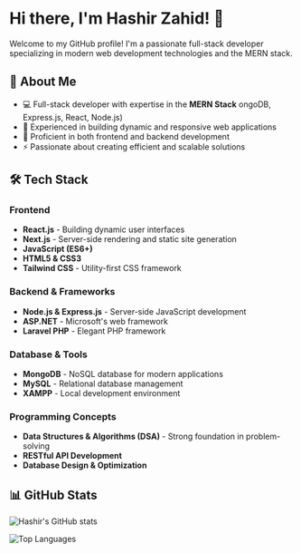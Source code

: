 # Hi there, I'm Hashir Zahid! 👋

Welcome to my GitHub profile! I'm a passionate full-stack developer specializing in modern web development technologies and the MERN stack.

## 🚀 About Me

- 💻 Full-stack developer with expertise in the **MERN Stack** 
ongoDB, Express.js, React, Node.js)
- 🎯 Experienced in building dynamic and responsive web applications
- 🔧 Proficient in both frontend and backend development
- ⚡ Passionate about creating efficient and scalable solutions

## 🛠️ Tech Stack

### Frontend
- **React.js** - Building dynamic user interfaces
- **Next.js** - Server-side rendering and static site generation
- **JavaScript (ES6+)** 
- **HTML5 & CSS3**
- **Tailwind CSS** - Utility-first CSS framework

### Backend & Frameworks
- **Node.js & Express.js** - Server-side JavaScript development
- **ASP.NET** - Microsoft's web framework
- **Laravel PHP** - Elegant PHP framework

### Database & Tools
- **MongoDB** - NoSQL database for modern applications
- **MySQL** - Relational database management
- **XAMPP** - Local development environment

### Programming Concepts
- **Data Structures & Algorithms (DSA)** - Strong foundation in problem-solving
- **RESTful API Development**
- **Database Design & Optimization**

## 📊 GitHub Stats

![Hashir's GitHub stats](https://github-readme-stats.vercel.app/api?username=hashir-zahid&show_icons=true&theme=radical&count_private=true&cache_seconds=1800)


![Top Languages](https://github-readme-stats.vercel.app/api/top-langs/?username=hashir-zahid&layout=compact&theme=radical&cache_seconds=1800
)
